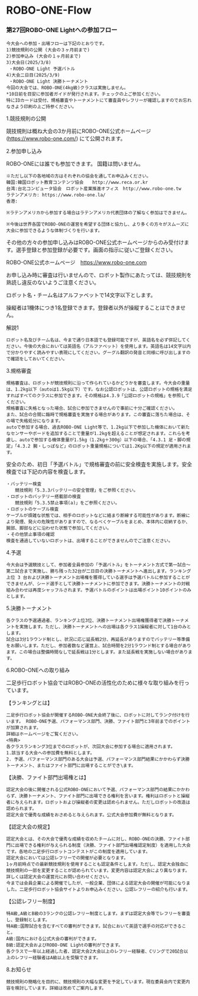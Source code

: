 # ROBO-ONE-Flow


### 第27回ROBO-ONE Lightへの参加フロー
```
今大会への参加・出場フローは下記のとおりです。
1)競技規則の公開 (大会の３ヶ月前まで)
2)参加申込み (大会の１ヶ月前まで)
3)大会日(2025/3/8)
 ・ROBO-ONE Light 予選バトル
4)大会二日目(2025/3/9)
 ・ROBO-ONE Light 決勝トーナメント
今回の大会では、ROBO-ONE(4kg級)クラスは実施しません。
*10日前を目安に参加者ガイドが発行されます。チェックの上ご参加ください。
特にIDカードは受付、規格審査やトーナメントにて審査員やレフリーが確認しますのでお忘れなきよう印刷の上ご持参ください。
```
1.競技規則の公開

競技規則は概ね大会の3か月前にROBO-ONE公式ホームページ
(https://www.robo-one.com/) にて公開されます。

2.参加申し込み

ROBO-ONEには誰でも参加できます。
国籍は問いません。
```
※ただし以下の各地域の方はそれぞれの協会を通してお申込みください。
韓国:韓国ロボット教育コンテンツ協会　　http://www.reca.or.kr
台湾:台北コンピュータ協会　ロボット産業推進オフィス　http://www.robo-one.tw
ラテンアメリカ: https://www.robo-one.la/　
香港:

※ラテンアメリカから参加する場合はラテンアメリカ代表団体の了解なく参加はできません。

※今後は世界各国でROBO-ONEの運営を希望する団体と協力し、より多くの方々がスムーズに大会に参加できるような体制づくりを行います。
```
その他の方々の参加申し込みはROBO-ONE公式ホームページからのみ受付けます。選手登録と参加登録が必要です。画面の指示に従いご登録ください。

ROBO-ONE公式ホームページ　https://www.robo-one.com

お申し込み時に審査は行いませんので、ロボット製作にあたっては、競技規則を熟読し違反のないようご注意ください。

ロボット名・チーム名はアルファベットで14文字以下とします。

操縦者は1機体につき1名登録できます。登録者以外が操縦することはできません。

解説1
```
ロボット名及びチーム名は、今まで通り日本語でも登録可能ですが、英語名を必ず併記してください。今後の大会においては英語名（アルファベット）を使用します。英語名は14文字以内で分かりやすく読みやすい表現にしてください。グーグル翻訳の発音と同様に呼び出しますので確認をしておいてください。
```

3.規格審査
```
規格審査は、ロボットが競技規則に沿って作られているかどうかを審査します。今大会の重量は、1.2kg以下（autoは1.5kg以下）です。なお公認ロボットは、公認ロボットの規格を満足すればすべてのクラスに参加できます。その規格は4.3.9「公認ロボットの規格」を参照してください。
規格審査に失格となった場合、試合に参加できませんので事前に十分ご確認ください。
また、試合の合間に臨時で規格審査を実施する場合があります。この審査に落ちた場合は、その場で失格処分になります。
autoで参加する場合、過去ROBO-ONE Light等で、1.2kg以下で参加した機体において新たなセンサーやボードを追加することで重量が1.2kgを超えることが想定されます。これらを考慮し、autoで参加する機体重量が1.5kg（1.2kg＋300g）以下の場合、「4.3.1 足・脚の規定」「4.3.2 腕・しっぽなど」のロボット重量規格については1.2Kg以下の規定が適用されます。
```

安全のため、初日「予選バトル」で規格審査の前に安全検査を実施します。安全検査では下記の内容を検査します。
```
・バッテリー検査
　　競技規則「5.3.3バッテリーの安全管理」をご参照ください。
・ロボットのバッテリー搭載部の検査
　　競技規則「5.3.5禁止事項(a)」をご参照ください。
・ロボットのケーブル検査
ケーブルが煩雑な状態では、相手のロボットなどに絡まり断線する可能性があります。断線により発煙、発火の危険性がありますので、なるべくケーブルをまとめ、本体内に収納するか、腕部、脚部などに沿わせた状態で参加してください。
・その他禁止事項の確認
検査を通過していないロボットは、出場することができませんのでご注意ください。
```
4.予選
```
今大会は予選競技として、参加者全員参加の「予選バトル」をトーナメント方式で第一試合～第二試合まで実施し、勝ち残った32台が二日目の決勝トーナメントへ進出します。ランキング上位 3 台および決勝トーナメント出場権を獲得している選手は予選バトルに参加することができませんが、シード選手として決勝トーナメントに参加できます。決勝トーナメントの対戦組み合わせは再度シャッフルされます。予選バトルのポイントは出場ポイント10ポイントのみとします。
```

5.決勝トーナメント
```
各クラスの予選通過者、ランキング上位3位、決勝トーナメント出場権獲得者で決勝トーナメントを実施します。ただし、決勝トーナメントへの出場は各クラス1操縦者に対して1台のみとします。
試合は3分1ラウンド制とし、状況に応じ延長戦2分、再延長がありますのでバッテリー等準備をお願いします。ただし、参加者数など運営上、試合時間を2分1ラウンド制とする場合があります。この場合は整備時間なしで延長戦は1分とします。また延長戦を実施しない場合があります。
```

6.ROBO-ONEへの取り組み

二足歩行ロボット協会ではROBO-ONEの活性化のために様々な取り組みを行っています。

【ランキングとは】
```
二足歩行ロボット協会が開催するROBO-ONE大会終了後に、ロボットに対してランク付けを行います。 ROBO-ONE予選、パフォーマンス部門、決勝、ファイト部門と3年前までのポイントが加算されます。 
詳細はホームページをご覧ください。
<特典>
各クラスランキング3位までのロボットが、次回大会に参加する場合に適用されます。
1.該当する大会への参加費を無料とします。
2. 予選、パフォーマンス部門のある大会は予選、パフォーマンス部門結果にかかわらず決勝トーナメント、またはファイト部門に出場することができ\ます。
```
【決勝、ファイト部門出場権とは】
```
認定大会の後に開催される公式ROBO-ONEにおいて予選、パフォーマンス部門の結果にかかわらず、決勝トーナメント、ファイト部門に出場できる権利を言います。権利はロボットと操縦者に与えられます。ロボットおよび操縦者の変更は認められません。ただしロボットの改造は認められます。
認定大会で優秀な成績をおさめると与えられます。公式大会参加費が無料となります。
```
【認定大会の規定】
```
認定大会とは、その大会で優秀な成績を収めたチームに対し、ROBO-ONEの決勝、ファイト部門に出場できる権利が与えられる制度（決勝、ファイト部門出場権認定制度）を適用した大会です。各地の二足歩行ロボットコンテストがこの制度を適用しています。
認定大会においては公認レフリーでの開催が必要となります。
1ヶ月前時点での最新競技規則を使用することも認定条件とします。ただし、認定大会独自に競技規則の一部を変更することが認められています。変更内容は認定大会により異なります。詳しくは認定大会の運営元にお問い合わせください。
今までは会員企業による開催でしたが、一般企業、団体による認定大会の開催が可能になりました。二足歩行ロボット協会サイトよりお申込みください。公認レフリーの紹介も行います。
```
【公認レフリー制度】
```
特A級,A級とB級の3ランクの公認レフリー制度とします。まずは認定大会等でレフリーを審査し、登録制とします。
特A級:国際試合を含むすべての審判ができます。試合において英語で選手の対応ができること。
A級:国内における公式大会の審判ができます。
B級:認定大会およびROBO-ONE Lightの審判ができます。
各クラスで一年以上経過した者、認定大会2大会以上のレフリー経験者、Cリングで20試合以上のレフリー経験者はA級以上を受験できます。
```

8.お知らせ
```
競技規則の簡略化を目的に、競技規則の大幅な変更を予定しています。現在委員会内で変更内容を検討しています。詳細は改めてご案内します。
```

